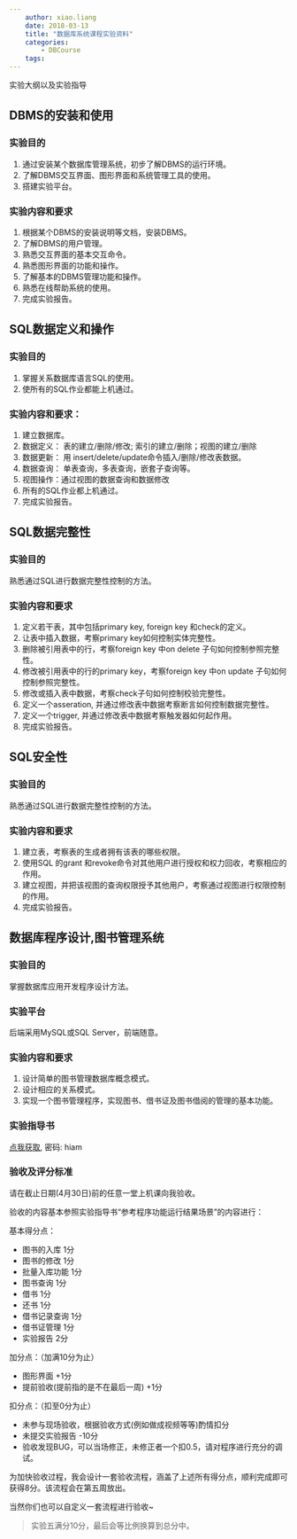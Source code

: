 ```yaml
---
    author: xiao.liang
    date: 2018-03-13
    title: "数据库系统课程实验资料"
    categories: 
        - DBCourse
    tags:
---
```


实验大纲以及实验指导

## DBMS的安装和使用

### 实验目的

1.	通过安装某个数据库管理系统，初步了解DBMS的运行环境。
2.	了解DBMS交互界面、图形界面和系统管理工具的使用。
3.	搭建实验平台。

### 实验内容和要求
1.	根据某个DBMS的安装说明等文档，安装DBMS。
2.	了解DBMS的用户管理。
3.	熟悉交互界面的基本交互命令。
4.	熟悉图形界面的功能和操作。
5.	了解基本的DBMS管理功能和操作。
6.	熟悉在线帮助系统的使用。
7.	完成实验报告。



## SQL数据定义和操作

### 实验目的

1.	掌握关系数据库语言SQL的使用。
2.	使所有的SQL作业都能上机通过。

### 实验内容和要求：

1.	建立数据库。
2.	数据定义： 表的建立/删除/修改; 索引的建立/删除；视图的建立/删除
3.	数据更新： 用 insert/delete/update命令插入/删除/修改表数据。
4.	数据查询： 单表查询，多表查询，嵌套子查询等。
5.	视图操作：通过视图的数据查询和数据修改
6.	所有的SQL作业都上机通过。
7.	完成实验报告。

## SQL数据完整性

### 实验目的

熟悉通过SQL进行数据完整性控制的方法。

### 实验内容和要求

1.	定义若干表，其中包括primary key, foreign key 和check的定义。
2.	让表中插入数据，考察primary key如何控制实体完整性。
3.	删除被引用表中的行，考察foreign key 中on delete 子句如何控制参照完整性。
4.	修改被引用表中的行的primary key，考察foreign key 中on update 子句如何控制参照完整性。
5.	修改或插入表中数据，考察check子句如何控制校验完整性。
6.	定义一个asseration, 并通过修改表中数据考察断言如何控制数据完整性。
7.	定义一个trigger, 并通过修改表中数据考察触发器如何起作用。
8.	完成实验报告。

## SQL安全性

### 实验目的

熟悉通过SQL进行数据完整性控制的方法。

### 实验内容和要求

1.	建立表，考察表的生成者拥有该表的哪些权限。
2.	使用SQL 的grant 和revoke命令对其他用户进行授权和权力回收，考察相应的作用。
3.	建立视图，并把该视图的查询权限授予其他用户，考察通过视图进行权限控制的作用。
4.	完成实验报告。

## 数据库程序设计,图书管理系统

### 实验目的

掌握数据库应用开发程序设计方法。

### 实验平台

后端采用MySQL或SQL Server，前端随意。

### 实验内容和要求

1.	设计简单的图书管理数据库概念模式。
2.	设计相应的关系模式。
3.	实现一个图书管理程序，实现图书、借书证及图书借阅的管理的基本功能。

### 实验指导书

[点我获取](https://pan.baidu.com/s/19dQUgp64QKlCyIlZQHnl1Q), 密码: hiam

### 验收及评分标准

请在截止日期(4月30日)前的任意一堂上机课向我验收。

验收的内容基本参照实验指导书“参考程序功能运行结果场景”的内容进行：

基本得分点：
- 图书的入库 1分
- 图书的修改 1分
- 批量入库功能 1分
- 图书查询 1分
- 借书 1分
- 还书 1分
- 借书记录查询 1分
- 借书证管理 1分
- 实验报告 2分

加分点：（加满10分为止）
- 图形界面 +1分
- 提前验收(提前指的是不在最后一周) +1分

扣分点：（扣至0分为止）
- 未参与现场验收，根据验收方式(例如做成视频等等)酌情扣分
- 未提交实验报告 -10分
- 验收发现BUG，可以当场修正，未修正者一个扣0.5，请对程序进行充分的调试。

为加快验收过程，我会设计一套验收流程，涵盖了上述所有得分点，顺利完成即可获得8分。该流程会在第五周放出。

当然你们也可以自定义一套流程进行验收~

> 实验五满分10分，最后会等比例换算到总分中。